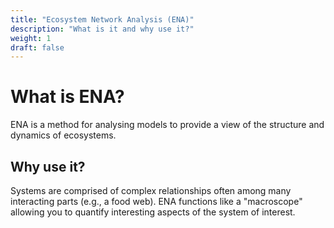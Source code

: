 ```yaml
---
title: "Ecosystem Network Analysis (ENA)"
description: "What is it and why use it?"
weight: 1
draft: false
---
```



# What is ENA?

ENA is a method for analysing models to provide a
view of the structure and dynamics of ecosystems.

## Why use it?
Systems are comprised of complex relationships often among many
interacting parts (e.g., a food web). ENA functions like a
"macroscope" allowing you to quantify interesting aspects of the
system of interest. 


